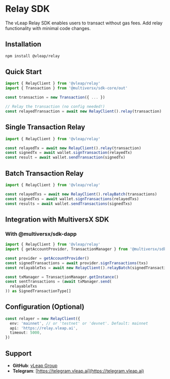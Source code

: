 # Relay SDK

The vLeap Relay SDK enables users to transact without gas fees. Add relay functionality with minimal code changes.

## Installation

```bash
npm install @vleap/relay
```

## Quick Start

```typescript
import { RelayClient } from '@vleap/relay'
import { Transaction } from '@multiversx/sdk-core/out'

const transaction = new Transaction({ ... })

// Relay the transaction (no config needed!)
const relayedTransaction = await new RelayClient().relay(transaction)
```

## Single Transaction Relay

```typescript
import { RelayClient } from '@vleap/relay'

const relayedTx = await new RelayClient().relay(transaction)
const signedTx = await wallet.signTransaction(relayedTx)
const result = await wallet.sendTransaction(signedTx)
```

## Batch Transaction Relay

```typescript
import { RelayClient } from '@vleap/relay'

const relayedTxs = await new RelayClient().relayBatch(transactions)
const signedTxs = await wallet.signTransactions(relayedTxs)
const results = await wallet.sendTransactions(signedTxs)
```

## Integration with MultiversX SDK

### With @multiversx/sdk-dapp

```typescript
import { RelayClient } from '@vleap/relay'
import { getAccountProvider, TransactionManager } from '@multiversx/sdk-dapp'

const provider = getAccountProvider()
const signedTransactions = await provider.signTransactions(txs)
const relayableTxs = await new RelayClient().relayBatch(signedTransactions)

const txManager = TransactionManager.getInstance()
const sentTransactions = (await txManager.send(
  relayableTxs
)) as SignedTransactionType[]
```

## Configuration (Optional)

```typescript
const relayer = new RelayClient({
  env: 'mainnet', // or 'testnet' or 'devnet'. Default: mainnet
  api: 'https://relay.vleap.ai',
  timeout: 5000,
})
```

## Support

- **GitHub**: [vLeap Group](https://github.com/vLeapGroup)
- **Telegram**: [https://telegram.vleap.ai](https://telegram.vleap.ai)
